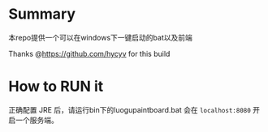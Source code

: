 # Summary

本repo提供一个可以在windows下一键启动的bat以及前端

Thanks @https://github.com/hycyv for this build

# How to RUN it

正确配置 JRE 后，请运行bin下的luogupaintboard.bat
会在 `localhost:8080` 开启一个服务端。
